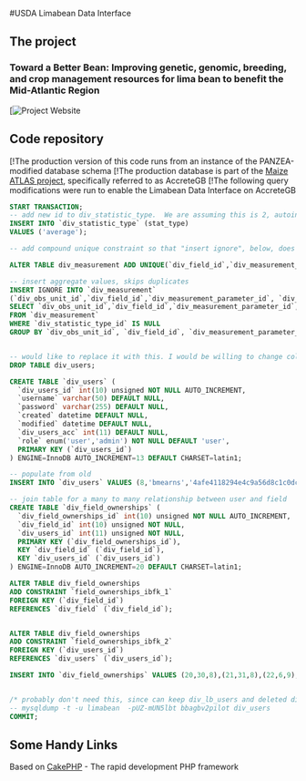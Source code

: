 #USDA Limabean Data Interface

## The project

### Toward a Better Bean: Improving genetic, genomic, breeding, and crop management resources for lima bean to benefit the Mid-Atlantic Region

[![Project Website ](http://sites.udel.edu/limabean)

## Code repository
[!The production version of this code runs from an instance of the PANZEA-modified database schema
[!The production database is part of the [Maize ATLAS project](http://maizeatlas.org/database.php), specifically referred to as AccreteGB
[!The following query modifications were run to enable the Limabean Data Interface on AccreteGB
```SQL
START TRANSACTION;
-- add new id to div_statistic_type.  We are assuming this is 2, autoincrementing from preivous (1)
INSERT INTO `div_statistic_type` (stat_type)
VALUES ('average');

-- add compound unique constraint so that "insert ignore", below, does not produce duplicates

ALTER TABLE div_measurement ADD UNIQUE(`div_field_id`,`div_measurement_parameter_id`,`div_statistic_type_id`,`tom`);

-- insert aggregate values, skips duplicates
INSERT IGNORE INTO `div_measurement`
(`div_obs_unit_id`,`div_field_id`,`div_measurement_parameter_id`, `div_statistic_type_id`, `tom`, `value`)
SELECT `div_obs_unit_id`,`div_field_id`,`div_measurement_parameter_id`, 2 as `div_statistic_type_id`, MIN(`tom`) AS `tom`, AVG(`value`) as value
FROM `div_measurement`
WHERE `div_statistic_type_id` IS NULL
GROUP BY `div_obs_unit_id`, `div_field_id`, `div_measurement_parameter_id`, MONTH(`tom`), YEAR(`tom`);


-- would like to replace it with this. I would be willing to change column names to fit your convention.
DROP TABLE div_users;

CREATE TABLE `div_users` (
  `div_users_id` int(10) unsigned NOT NULL AUTO_INCREMENT,
  `username` varchar(50) DEFAULT NULL,
  `password` varchar(255) DEFAULT NULL,
  `created` datetime DEFAULT NULL,
  `modified` datetime DEFAULT NULL,
  `div_users_acc` int(11) DEFAULT NULL,
  `role` enum('user','admin') NOT NULL DEFAULT 'user',
  PRIMARY KEY (`div_users_id`)
) ENGINE=InnoDB AUTO_INCREMENT=13 DEFAULT CHARSET=latin1;

-- populate from old
INSERT INTO `div_users` VALUES (8,'bmearns','4afe4118294e4c9a56d8c1c0dc10164359718246','2015-02-27 12:52:31','2015-02-27 12:52:31',NULL,'admin'),(9,'joeDoe','247e2f24a6294b309dd7a9b8bd8aa81f3deec467','2015-02-27 13:16:12','2015-03-12 16:29:43',NULL,'user'),(10,'randy','915da9dd49834219c0f266f29df845a515e7e156','2015-03-25 13:28:38','2015-03-25 13:28:38',NULL,'user'),(11,'tevans','f97f5d212a740588974d7dffed5dbe128d807458','2015-03-25 13:58:42','2015-03-25 13:58:42',NULL,'user'),(12,'joeKempista','f698c85144a961035aae5b827578ff91ec8f0f33','2015-03-27 10:43:50','2015-03-27 10:43:50',NULL,'user');/*!40000 ALTER TABLE `div_users` ENABLE KEYS */;

-- join table for a many to many relationship between user and field
CREATE TABLE `div_field_ownerships` (
  `div_field_ownerships_id` int(10) unsigned NOT NULL AUTO_INCREMENT,
  `div_field_id` int(10) unsigned NOT NULL,
  `div_users_id` int(11) unsigned NOT NULL,
  PRIMARY KEY (`div_field_ownerships_id`),
  KEY `div_field_id` (`div_field_id`),
  KEY `div_users_id` (`div_users_id`)
) ENGINE=InnoDB AUTO_INCREMENT=20 DEFAULT CHARSET=latin1;

ALTER TABLE div_field_ownerships 
ADD CONSTRAINT `field_ownerships_ibfk_1` 
FOREIGN KEY (`div_field_id`) 
REFERENCES `div_field` (`div_field_id`);


ALTER TABLE div_field_ownerships 
ADD CONSTRAINT `field_ownerships_ibfk_2` 
FOREIGN KEY (`div_users_id`) 
REFERENCES `div_users` (`div_users_id`);

INSERT INTO `div_field_ownerships` VALUES (20,30,8),(21,31,8),(22,6,9),(23,48,8),(24,49,9),(25,2,10),(26,6,11),(27,6,11),(28,42,11),(29,5,12),(30,19,12),(31,31,9);


/* probably don't need this, since can keep div_lb_users and deleted div_users */
-- mysqldump -t -u limabean  -pUZ-mUN5lbt bbagbv2pilot div_users
COMMIT;
```
## Some Handy Links

Based on [CakePHP](http://www.cakephp.org) - The rapid development PHP framework
